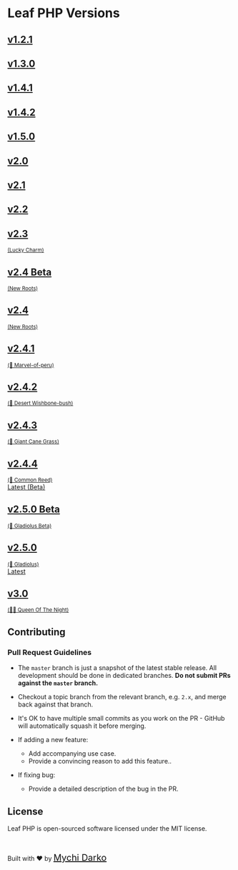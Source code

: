# Leaf PHP Versions

<div class="version-cards">
  <a href="https://leaf-docs.netlify.app/v1.2.1/index.html" target="_blank" class="version-card">
    <h2>v1.2.1</h2>
  </a>
  <a href="https://leaf-docs.netlify.app/v1.3.0/index.html" target="_blank" class="version-card">
    <h2>v1.3.0</h2>
  </a>
  <a href="https://leaf-docs.netlify.app/v1.4.1/index.html" target="_blank" class="version-card">
    <h2>v1.4.1</h2>
  </a>
  <a href="https://leaf-docs.netlify.app/v1.4.2/index.html" target="_blank" class="version-card">
    <h2>v1.4.2</h2>
  </a>
  <a href="https://leaf-docs.netlify.app/v1.5.0/index.html" target="_blank" class="version-card">
    <h2>v1.5.0</h2>
  </a>
  <a href="/#/leaf/v/2.0/" class="version-card">
    <h2>v2.0</h2>
  </a>
  <a href="/#/leaf/v/2.1/" class="version-card">
    <h2>v2.1</h2>
  </a>
  <a href="/#/leaf/v/2.2/" class="version-card">
    <h2>v2.2</h2>
  </a>
  <a href="/#/leaf/v/lucky-charm/" class="version-card">
    <h2>v2.3</h2>
    <small>(Lucky Charm)</small>
  </a>
  <a href="/#/leaf/v/2.4-beta/" class="version-card">
    <h2>v2.4 Beta</h2>
    <small>(New Roots)</small>
  </a>
  <a href="/#/leaf/v/2.4/" class="version-card">
    <h2>v2.4</h2>
    <small>(New Roots)</small>
  </a>
  <a href="/#/leaf/v/2.4.1/" class="version-card">
    <h2>v2.4.1</h2>
    <small>(🍁 Marvel-of-peru)</small>
  </a>
  <a href="/#/leaf/v/2.4.2/" class="version-card">
    <h2>v2.4.2</h2>
    <small>(🥬 Desert Wishbone-bush)</small>
  </a>
  <a href="/#/leaf/v/2.4.3/" class="version-card">
    <h2>v2.4.3</h2>
    <small>(🎋 Giant Cane Grass)</small>
  </a>
  <a href="/#/leaf/v/2.4.4/" class="version-card">
    <h2>v2.4.4</h2>
    <small>(🎋 Common Reed)</small>
  </a>
  <a href="/#/leaf/v/2.5.0-beta/" class="version-card">
    <div class="tag -beta">Latest (Beta)</div>
    <h2>v2.5.0 Beta</h2>
    <small>(💠 Gladiolus Beta)</small>
  </a>
  <a href="/#/leaf/v/2.5.0/" class="version-card">
    <h2>v2.5.0</h2>
    <small>(💠 Gladiolus)</small>
  </a>
  <a href="https://leafphp.dev" target="_blank" class="version-card">
    <div class="tag -stable">Latest</div>
    <h2>v3.0</h2>
    <small>(👸🏼 Queen Of The Night)</small>
  </a>
  <!-- <div class="version-card" style="opacity: 0; cursor: default;"></div> -->
</div>

## Contributing

### Pull Request Guidelines

- The `master` branch is just a snapshot of the latest stable release. All development should be done in dedicated branches. **Do not submit PRs against the `master` branch.**

- Checkout a topic branch from the relevant branch, e.g. `2.x`, and merge back against that branch.

- It's OK to have multiple small commits as you work on the PR - GitHub will automatically squash it before merging.

- If adding a new feature:
  - Add accompanying use case.
  - Provide a convincing reason to add this feature..

- If fixing bug:
  <!-- - If you are resolving a special issue, add `(fix #xxxx[,#xxxx])` (#xxxx is the issue id) in your PR title for a better release log, e.g. `update entities encoding/decoding (fix #3899)`. -->
  - Provide a detailed description of the bug in the PR.

## License

Leaf PHP is open-sourced software licensed under the MIT license.

<br>

Built with ❤ by <a href="https://mychi.netlify.app" style="font-size: 20px; color: #111;" target="_blank">Mychi Darko</a>
